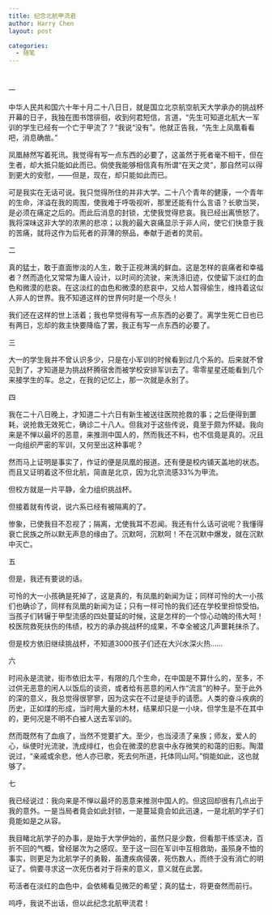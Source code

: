 ```yaml
---
title: 纪念北航甲流君
author: Harry Chen
layout: post

categories:
  - 随笔
---
```

# 

一

中华人民共和国六十年十月二十八日日，就是国立北京航空航天大学承办的挑战杯开幕的日子，我独在图书馆徘徊，收到何君短信，言道，“先生可知道北航大一军训的学生已经有一个亡于甲流了？”我说“没有”。他就正告我，“先生上凤凰看看吧，消息确凿。”

凤凰赫然写着死讯。我觉得有写一点东西的必要了，这虽然于死者毫不相干，但在生者，却大抵只能如此而已。倘使我能够相信真有所谓“在天之灵”，那自然可以得到更大的安慰，——但是，现在，却只能如此而已。

可是我实在无话可说。我只觉得所住的并非大学。二十八个青年的健康，一个青年的生命，洋溢在我的周围，使我难于呼吸视听，那里还能有什么言语？长歌当哭，是必须在痛定之后的。而此后消息的封锁，尤使我觉得悲哀。我已经出离愤怒了。我将深味这非大学的浓黑的悲凉；以我的最大哀痛显示于非人间，使它们快意于我的苦痛，就将这作为后死者的菲薄的祭品，奉献于逝者的灵前。

二

真的猛士，敢于直面惨淡的人生，敢于正视淋漓的鲜血。这是怎样的哀痛者和幸福者？然而造化又常常为庸人设计，以时间的流驶，来洗涤旧迹，仅使留下淡红的血色和微漠的悲哀。在这淡红的血色和微漠的悲哀中，又给人暂得偷生，维持着这似人非人的世界。我不知道这样的世界何时是一个尽头！

我们还在这样的世上活着；我也早觉得有写一点东西的必要了。离学生死亡日也已有两日，忘却的救主快要降临了罢，我正有写一点东西的必要了。

三

大一的学生我并不曾认识多少，只是在小军训的时候看到过几个系的。后来就不曾见到了，才知道是为挑战杯腾宿舍而被学校安排军训去了。零零星星还能看到几个来接学生的车。总之，在我的记忆上，那一次就是永别了。

四

我在二十八日晚上，才知道二十六日有新生被送往医院抢救的事；之后便得到噩耗，说抢救无效死亡，确诊二十八人。但我对于这些传说，竟至于颇为怀疑。我向来是不惮以最坏的恶意，来推测中国人的，然而我还不料，也不信竟是真的。况且一向组织严密的军训，又何至出这种事呢？

然而马上证明是事实了，作证的便是凤凰的报道。还有便是校内铺天盖地的状态。而且又证明着这不但北航，简直是北京，因为北京流感33%为甲流。

但校方就是一片平静，全力组织挑战杯。

但接着就有传说，说六系已经有被隔离的了。

惨象，已使我目不忍视了；隔离，尤使我耳不忍闻。我还有什么话可说呢？我懂得衰亡民族之所以默无声息的缘由了。沉默呵，沉默呵！不在沉默中爆发，就在沉默中灭亡。

五

但是，我还有要说的话。

可怜的大一小孩确是死掉了，这是真的，有凤凰的新闻为证；同样可怜的大一小孩们也确诊了，同样有凤凰的新闻为证；只有一样可怜的我们还在学校里担惊受怕。当孩子们转辗于甲型流感的四处蔓延的时候，这是怎样的一个惊心动魄的伟大呵！校医院救死扶伤的伟绩，校方的承办挑战杯的成果，不幸全被这几声噩耗抹杀了。

但是校方依旧继续挑战杯，不知道3000孩子们还在大兴水深火热……

六

时间永是流驶，街市依旧太平，有限的几个生命，在中国是不算什么的，至多，不过供无恶意的闲人以饭后的谈资，或者给有恶意的闲人作“流言”的种子。至于此外的深的意义，我总觉得很寥寥，因为这实在不过是徒手的请愿。人类的奋斗疾病的历史，正如煤的形成，当时用大量的木材，结果却只是一小块，但学生是不在其中的，更何况是不明不白被人送去军训的。

然而既然有了血痕了，当然不觉要扩大。至少，也当浸渍了亲族；师友，爱人的心，纵使时光流驶，洗成绯红，也会在微漠的悲哀中永存微笑的和蔼的旧影。陶潜说过，“亲戚或余悲，他人亦已歌，死去何所道，托体同山阿。”倘能如此，这也就够了。

七

我已经说过：我向来是不惮以最坏的恶意来推测中国人的。但这回却很有几点出于我的意外。一是当局者竟会如此封锁，一是蔓延竟会如此迅速，一是北航的学子们竟能如是之从容。

我目睹北航学子的办事，是始于大学伊始的，虽然只是少数，但看那干练坚决，百折不回的气概，曾经屡次为之感叹。至于这一回在军训中互相救助，虽殒身不恤的事实，则更足为北航学子的勇毅，虽遭疾病侵袭，死伤数人，而终于没有消亡的明证了。倘要寻求这一次死伤者对于将来的意义，意义就在此罢。

苟活者在淡红的血色中，会依稀看见微茫的希望；真的猛士，将更奋然而前行。

呜呼，我说不出话，但以此纪念北航甲流君！
